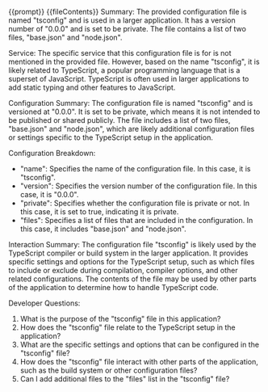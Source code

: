 {{prompt}}
{{fileContents}}
Summary:
The provided configuration file is named "tsconfig" and is used in a larger application. It has a version number of "0.0.0" and is set to be private. The file contains a list of two files, "base.json" and "node.json".

Service:
The specific service that this configuration file is for is not mentioned in the provided file. However, based on the name "tsconfig", it is likely related to TypeScript, a popular programming language that is a superset of JavaScript. TypeScript is often used in larger applications to add static typing and other features to JavaScript.

Configuration Summary:
The configuration file is named "tsconfig" and is versioned at "0.0.0". It is set to be private, which means it is not intended to be published or shared publicly. The file includes a list of two files, "base.json" and "node.json", which are likely additional configuration files or settings specific to the TypeScript setup in the application.

Configuration Breakdown:
- "name": Specifies the name of the configuration file. In this case, it is "tsconfig".
- "version": Specifies the version number of the configuration file. In this case, it is "0.0.0".
- "private": Specifies whether the configuration file is private or not. In this case, it is set to true, indicating it is private.
- "files": Specifies a list of files that are included in the configuration. In this case, it includes "base.json" and "node.json".

Interaction Summary:
The configuration file "tsconfig" is likely used by the TypeScript compiler or build system in the larger application. It provides specific settings and options for the TypeScript setup, such as which files to include or exclude during compilation, compiler options, and other related configurations. The contents of the file may be used by other parts of the application to determine how to handle TypeScript code.

Developer Questions:
1. What is the purpose of the "tsconfig" file in this application?
2. How does the "tsconfig" file relate to the TypeScript setup in the application?
3. What are the specific settings and options that can be configured in the "tsconfig" file?
4. How does the "tsconfig" file interact with other parts of the application, such as the build system or other configuration files?
5. Can I add additional files to the "files" list in the "tsconfig" file?